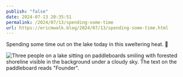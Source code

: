 ```yaml
---
publish: "false"
date: 2024-07-13 20:35:51
permalink: /2024/07/13/spending-some-time
url: https://ericmwalk.blog/2024/07/13/spending-some-time.html
---
```


Spending some time out on the lake today in this sweltering heat. 🥵

![Three people on a lake sitting on paddleboards smiling with forested shoreline visible in the background under a cloudy sky. The text on the paddleboard reads "Founder".](https://ericmwalk.blog/uploads/2024/img-4213.jpeg)
